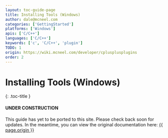 ```yaml
---
layout: toc-guide-page
title: Installing Tools (Windows)
author: dale@mcneel.com
categories: ['GettingStarted']
platforms: ['Windows']
apis: ['C/C++']
languages: ['C/C++']
keywords: ['c', 'C/C++', 'plugin']
TODO: 1
origin: https://wiki.mcneel.com/developer/cplusplusplugins
order: 2
---
```


# Installing Tools (Windows)
{: .toc-title }

<div class="bs-callout bs-callout-danger">
  <h4>UNDER CONSTRUCTION</h4>
  <p>This guide has yet to be ported to this site.  Please check back soon for updates.  
  In the meantime, you can view the original documentation here:
  <a href="{{ page.origin }}">{{ page.origin }}</a></p>
</div>
